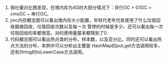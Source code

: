 1. 吞吐量对比图发现，在堆内存为4G的大部分情况下：并行GC > G1GC > cmsGC ~ 串行GC。
2. jmc内存概览图可以看出堆内存大小配置，年轻代老年代各使用了什么垃圾回收器做回收，垃圾回收次数以及每一次
   暂停的时候是多少。还可以看出每一次垃圾回收的率都很高，对的使用量基本都降到了0.
3. 代码概览图可以看出热点类的分布，样本数，以及百分比，同时还可以看出热点方法的分布，本例中可以分析出主要是
   HashMap的put,get方法调用较多，还有String的toLowerCase方法调用。